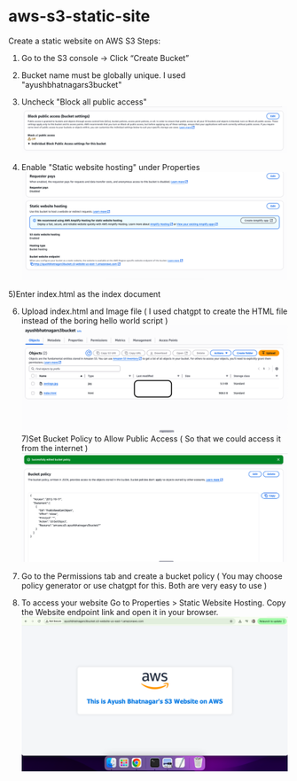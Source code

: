 # aws-s3-static-site
Create a static website on AWS S3
Steps:
1) Go to the S3 console → Click “Create Bucket”

2) Bucket name must be globally unique. I used "ayushbhatnagars3bucket"

3) Uncheck "Block all public access"
![Screenshot](./Public_Access.png)

4) Enable "Static website hosting" under Properties
![Screenshot](./StaticWebsite_Settings.png)

5)Enter index.html as the index document

6) Upload index.html and Image file ( I used chatgpt to create the HTML file instead of the boring hello world script )
![Screenshot](./rootfolder.png)
7)Set Bucket Policy to Allow Public Access ( So that we could access it from the internet )
![Screenshot](./Bucket_Policy.png)

8) Go to the Permissions tab and create a bucket policy ( You may choose policy generator or use chatgpt for this. Both are very easy to use )

9) To access your website
Go to Properties > Static Website Hosting. Copy the Website endpoint link and open it in your browser.
![Screenshot](./Screenshot_of_website.png)

